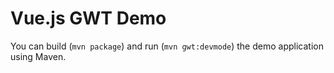 # Vue.js GWT Demo

You can build (`mvn package`) and run (`mvn gwt:devmode`) the demo application using Maven.
